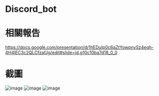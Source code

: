 # Discord_bot

# 相關報告
https://docs.google.com/presentation/d/1hEDuIp0c6aZtYowpnvSz4eqh-4H4lEC3c2QLCfzafJg/edit#slide=id.g10c10ba7d18_0_0
# 截圖
![image](https://github.com/meteor853526/Discord_bot/assets/75241765/8fa6c74e-96b5-4cd7-aeeb-e9368ca914b1)
![image](https://github.com/meteor853526/Discord_bot/assets/75241765/1d72df0d-c4aa-4ff4-8c84-b084714f3126)
![image](https://github.com/meteor853526/Discord_bot/assets/75241765/c254c1eb-3332-4aee-a592-e12b7e68284a)
